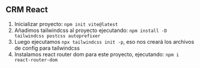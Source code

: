 ## CRM React

1. Inicializar proyecto: `npm init vite@latest`
2. Añadimos tailwindcss al proyecto ejecutando: `npm install -D tailwindcss postcss autoprefixer`
3. Luego ejecutamos `npx tailwindcss init -p`, eso nos creará los archivos de config para tailwindcss
4. Instalamos react router dom para este proyecto, ejecutando: `npm i react-router-dom`
